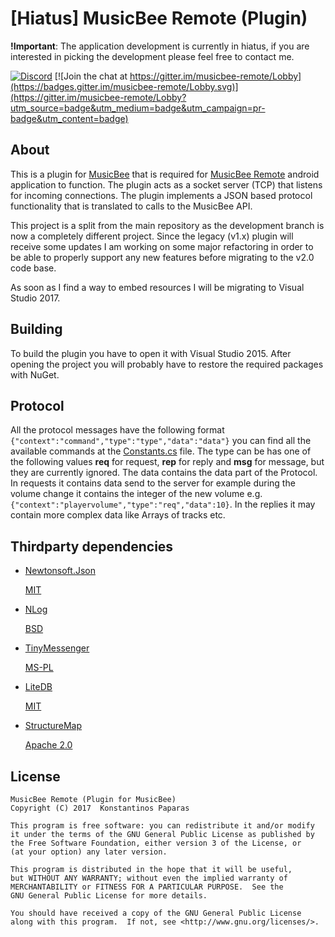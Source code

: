 [Hiatus] MusicBee Remote (Plugin)
====================
**!Important**: The application development is currently in hiatus, if you are interested in picking the development please feel free to contact me.

[![Discord](https://img.shields.io/discord/420977901215678474.svg?style=popout)](https://discordapp.com/invite/rceTb57)
[![Join the chat at https://gitter.im/musicbee-remote/Lobby](https://badges.gitter.im/musicbee-remote/Lobby.svg)](https://gitter.im/musicbee-remote/Lobby?utm_source=badge&utm_medium=badge&utm_campaign=pr-badge&utm_content=badge)



About
-------
This is a plugin for [MusicBee](http://getmusicbee.com/) that is required for [MusicBee Remote](https://github.com/kelsos/mbrc) android application to function. The plugin acts as a socket server (TCP) that listens for incoming connections. The plugin implements a JSON based protocol functionality that is translated to calls to the MusicBee API.

This project is a split from the main repository as the development branch is now a completely different project.
Since the legacy (v1.x) plugin will receive some updates I am working on some major refactoring in order to be able to properly support
any new features before migrating to the v2.0 code base.

As soon as I find a way to embed resources I will be migrating to Visual Studio 2017. 

Building
-------
To build the plugin you have to open it with Visual Studio 2015. 
After opening the project you will probably have to restore the required packages with NuGet.

Protocol
-------
All the protocol messages have the following format ``{"context":"command","type":"type","data":"data"}`` you can find all the available commands at the [Constants.cs](https://github.com/kelsos/mbrc-plugin/blob/development/AndroidRemote/Networking/Constants.cs) file. The type can be has one of the following values **req** for request, **rep** for reply and **msg** for message, but they are currently ignored. The data contains the data part of the Protocol. In requests it contains data send to the server for example during the volume change it contains the integer of the new volume e.g. `` {"context":"playervolume","type":"req","data":10}``. In the replies it may contain more complex data like Arrays of tracks etc.

Thirdparty dependencies
-------


*   [Newtonsoft.Json](https://github.com/JamesNK/Newtonsoft.Json)
    
    [MIT](https://github.com/JamesNK/Newtonsoft.Json/blob/master/LICENSE.md)

*   [NLog](https://github.com/NLog/NLog)

    [BSD](https://github.com/NLog/NLog/blob/master/LICENSE.txt)

*   [TinyMessenger](https://github.com/grumpydev/TinyMessenger)

    [MS-PL](https://github.com/grumpydev/TinyMessenger/blob/master/licence.txt)

*   [LiteDB](https://github.com/mbdavid/LiteDB)

    [MIT](https://github.com/mbdavid/LiteDB/blob/master/LICENSE)

*   [StructureMap](https://github.com/structuremap/structuremap/)

    [Apache 2.0](https://github.com/structuremap/structuremap/blob/master/LICENSE.TXT)

License
------

    MusicBee Remote (Plugin for MusicBee)
    Copyright (C) 2017  Konstantinos Paparas

    This program is free software: you can redistribute it and/or modify
    it under the terms of the GNU General Public License as published by
    the Free Software Foundation, either version 3 of the License, or
    (at your option) any later version.

    This program is distributed in the hope that it will be useful,
    but WITHOUT ANY WARRANTY; without even the implied warranty of
    MERCHANTABILITY or FITNESS FOR A PARTICULAR PURPOSE.  See the
    GNU General Public License for more details.

    You should have received a copy of the GNU General Public License
    along with this program.  If not, see <http://www.gnu.org/licenses/>.
